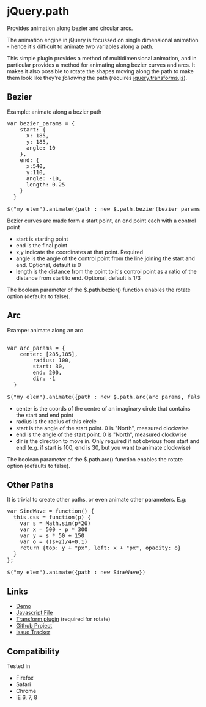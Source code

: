 jQuery.path
========

Provides animation along bezier and circular arcs. 

The animation engine in jQuery is focussed on single dimensional animation - hence it's difficult to animate two variables along a path.

This simple plugin provides a method of multidimensional animation, and in particular provides a method for animating along bezier curves and arcs.
It makes it also possible to rotate the shapes moving along the path to make them look like they're *following* the path (requires [jquery.transforms.js](https://github.com/louisremi/jquery.transform.js)).

Bezier
---

Example: animate along a bezier path

<pre>
var bezier_params = {
    start: { 
      x: 185, 
      y: 185, 
      angle: 10
    },	
    end: { 
      x:540,
      y:110, 
      angle: -10, 
      length: 0.25
    }
  }
  
$("my_elem").animate({path : new $.path.bezier(bezier_params, false)})
</pre>

Bezier curves are made form a start point, an end point each with a control point

* start is starting point
* end is the final point
* x,y indicate the coordinates at that point. Required
* angle is the angle of the control point from the line joining the start and end. Optional, default is 0
* length is the distance from the point to it's control point as a ratio of the distance from start to end. Optional, default is 1/3

The boolean parameter of the $.path.bezier() function enables the rotate option (defaults to false).

Arc
---

Exampe: animate along an arc

<pre>
  
var arc_params = {
    center: [285,185],	
		radius: 100,	
		start: 30,
		end: 200,
		dir: -1
  }
  
$("my_elem").animate({path : new $.path.arc(arc_params, false)})
</pre>

* center is the coords of the centre of an imaginary circle that contains the start and end point
* radius is the radius of this circle
* start is the angle of the start point. 0 is "North", measured clockwise
* end is the angle of the start point. 0 is "North", measured clockwise
* dir is the direction to move in. Only required if not obvious from start and end (e.g. if start is 100, end is 30, but you want to animate clockwise)

The boolean parameter of the $.path.arc() function enables the rotate option (defaults to false).

Other Paths
----

It is trivial to create other paths, or even animate other parameters. E.g:

<pre>
var SineWave = function() {
  this.css = function(p) {
    var s = Math.sin(p*20)
    var x = 500 - p * 300 
    var y = s * 50 + 150
    var o = ((s+2)/4+0.1)
    return {top: y + "px", left: x + "px", opacity: o}
  } 
};
  
$("my_elem").animate({path : new SineWave})
</pre>

Links
----

* [Demo](http://weepy.github.com/jquery.path)
* [Javascript File](http://github.com/weepy/jquery.path/raw/master/jquery.path.js)
* [Transform plugin](https://github.com/louisremi/jquery.transform.js/raw/master/jquery.transform.light.js) (required for rotate) 
* [Github Project](http://github.com/weepy/jquery.path)
* [Issue Tracker](http://github.com/weepy/jquery.path/issues)

Compatibility
----

Tested in

* Firefox
* Safari
* Chrome
* IE 6, 7, 8



